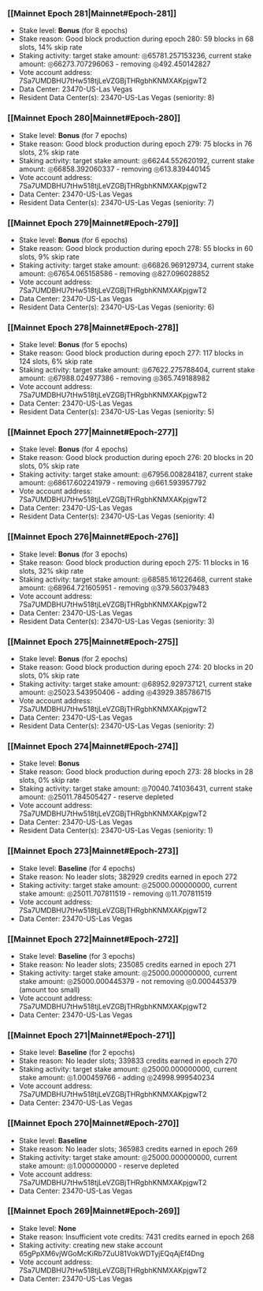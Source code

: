 ### [[Mainnet Epoch 281|Mainnet#Epoch-281]]
* Stake level: **Bonus** (for 8 epochs)
* Stake reason: Good block production during epoch 280: 59 blocks in 68 slots, 14% skip rate
* Staking activity: target stake amount: ◎65781.257153236, current stake amount: ◎66273.707296063 - removing ◎492.450142827
* Vote account address: 7Sa7UMDBHU7tHw518tjLeVZGBjTHRgbhKNMXAKpjgwT2
* Data Center: 23470-US-Las Vegas
* Resident Data Center(s): 23470-US-Las Vegas (seniority: 8)
### [[Mainnet Epoch 280|Mainnet#Epoch-280]]
* Stake level: **Bonus** (for 7 epochs)
* Stake reason: Good block production during epoch 279: 75 blocks in 76 slots, 2% skip rate
* Staking activity: target stake amount: ◎66244.552620192, current stake amount: ◎66858.392060337 - removing ◎613.839440145
* Vote account address: 7Sa7UMDBHU7tHw518tjLeVZGBjTHRgbhKNMXAKpjgwT2
* Data Center: 23470-US-Las Vegas
* Resident Data Center(s): 23470-US-Las Vegas (seniority: 7)
### [[Mainnet Epoch 279|Mainnet#Epoch-279]]
* Stake level: **Bonus** (for 6 epochs)
* Stake reason: Good block production during epoch 278: 55 blocks in 60 slots, 9% skip rate
* Staking activity: target stake amount: ◎66826.969129734, current stake amount: ◎67654.065158586 - removing ◎827.096028852
* Vote account address: 7Sa7UMDBHU7tHw518tjLeVZGBjTHRgbhKNMXAKpjgwT2
* Data Center: 23470-US-Las Vegas
* Resident Data Center(s): 23470-US-Las Vegas (seniority: 6)
### [[Mainnet Epoch 278|Mainnet#Epoch-278]]
* Stake level: **Bonus** (for 5 epochs)
* Stake reason: Good block production during epoch 277: 117 blocks in 124 slots, 6% skip rate
* Staking activity: target stake amount: ◎67622.275788404, current stake amount: ◎67988.024977386 - removing ◎365.749188982
* Vote account address: 7Sa7UMDBHU7tHw518tjLeVZGBjTHRgbhKNMXAKpjgwT2
* Data Center: 23470-US-Las Vegas
* Resident Data Center(s): 23470-US-Las Vegas (seniority: 5)
### [[Mainnet Epoch 277|Mainnet#Epoch-277]]
* Stake level: **Bonus** (for 4 epochs)
* Stake reason: Good block production during epoch 276: 20 blocks in 20 slots, 0% skip rate
* Staking activity: target stake amount: ◎67956.008284187, current stake amount: ◎68617.602241979 - removing ◎661.593957792
* Vote account address: 7Sa7UMDBHU7tHw518tjLeVZGBjTHRgbhKNMXAKpjgwT2
* Data Center: 23470-US-Las Vegas
* Resident Data Center(s): 23470-US-Las Vegas (seniority: 4)
### [[Mainnet Epoch 276|Mainnet#Epoch-276]]
* Stake level: **Bonus** (for 3 epochs)
* Stake reason: Good block production during epoch 275: 11 blocks in 16 slots, 32% skip rate
* Staking activity: target stake amount: ◎68585.161226468, current stake amount: ◎68964.721605951 - removing ◎379.560379483
* Vote account address: 7Sa7UMDBHU7tHw518tjLeVZGBjTHRgbhKNMXAKpjgwT2
* Data Center: 23470-US-Las Vegas
* Resident Data Center(s): 23470-US-Las Vegas (seniority: 3)
### [[Mainnet Epoch 275|Mainnet#Epoch-275]]
* Stake level: **Bonus** (for 2 epochs)
* Stake reason: Good block production during epoch 274: 20 blocks in 20 slots, 0% skip rate
* Staking activity: target stake amount: ◎68952.929737121, current stake amount: ◎25023.543950406 - adding ◎43929.385786715
* Vote account address: 7Sa7UMDBHU7tHw518tjLeVZGBjTHRgbhKNMXAKpjgwT2
* Data Center: 23470-US-Las Vegas
* Resident Data Center(s): 23470-US-Las Vegas (seniority: 2)
### [[Mainnet Epoch 274|Mainnet#Epoch-274]]
* Stake level: **Bonus**
* Stake reason: Good block production during epoch 273: 28 blocks in 28 slots, 0% skip rate
* Staking activity: target stake amount: ◎70040.741036431, current stake amount: ◎25011.784505427 - reserve depleted
* Vote account address: 7Sa7UMDBHU7tHw518tjLeVZGBjTHRgbhKNMXAKpjgwT2
* Data Center: 23470-US-Las Vegas
* Resident Data Center(s): 23470-US-Las Vegas (seniority: 1)
### [[Mainnet Epoch 273|Mainnet#Epoch-273]]
* Stake level: **Baseline** (for 4 epochs)
* Stake reason: No leader slots; 382929 credits earned in epoch 272
* Staking activity: target stake amount: ◎25000.000000000, current stake amount: ◎25011.707811519 - removing ◎11.707811519
* Vote account address: 7Sa7UMDBHU7tHw518tjLeVZGBjTHRgbhKNMXAKpjgwT2
* Data Center: 23470-US-Las Vegas
### [[Mainnet Epoch 272|Mainnet#Epoch-272]]
* Stake level: **Baseline** (for 3 epochs)
* Stake reason: No leader slots; 235085 credits earned in epoch 271
* Staking activity: target stake amount: ◎25000.000000000, current stake amount: ◎25000.000445379 - not removing ◎0.000445379 (amount too small)
* Vote account address: 7Sa7UMDBHU7tHw518tjLeVZGBjTHRgbhKNMXAKpjgwT2
* Data Center: 23470-US-Las Vegas
### [[Mainnet Epoch 271|Mainnet#Epoch-271]]
* Stake level: **Baseline** (for 2 epochs)
* Stake reason: No leader slots; 339833 credits earned in epoch 270
* Staking activity: target stake amount: ◎25000.000000000, current stake amount: ◎1.000459766 - adding ◎24998.999540234
* Vote account address: 7Sa7UMDBHU7tHw518tjLeVZGBjTHRgbhKNMXAKpjgwT2
* Data Center: 23470-US-Las Vegas
### [[Mainnet Epoch 270|Mainnet#Epoch-270]]
* Stake level: **Baseline**
* Stake reason: No leader slots; 365983 credits earned in epoch 269
* Staking activity: target stake amount: ◎25000.000000000, current stake amount: ◎1.000000000 - reserve depleted
* Vote account address: 7Sa7UMDBHU7tHw518tjLeVZGBjTHRgbhKNMXAKpjgwT2
* Data Center: 23470-US-Las Vegas
### [[Mainnet Epoch 269|Mainnet#Epoch-269]]
* Stake level: **None**
* Stake reason: Insufficient vote credits: 7431 credits earned in epoch 268
* Staking activity: creating new stake account 65gPpXM6vjWGoMcKiRb7ZuU81VokWDTyjEQqAjEf4Dng
* Vote account address: 7Sa7UMDBHU7tHw518tjLeVZGBjTHRgbhKNMXAKpjgwT2
* Data Center: 23470-US-Las Vegas